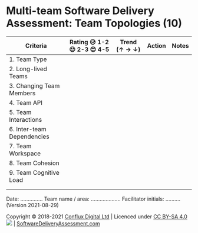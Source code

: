 # Multi-team Software Delivery Assessment: Team Topologies (10)

| **Criteria**              | **Rating 😥 1-2 😐 2-3 😊 4-5** | **Trend (↑ → ↓)** | **Action** | **Notes** |
| ------------------------- | ---------------------------- | ----------------- | ---------- | --------- |
| 1\. Team Type  |                              |                   |            |           |
| 2\. Long-lived Teams |                              |                   |            |           |
| 3\. Changing Team Members           |                              |                   |            |           |
| 4\. Team API        |                              |                   |            |           |
| 5\. Team Interactions      |                              |                   |            |           |
| 6\. Inter-team Dependencies             |                              |                   |            |           |
| 7\. Team Workspace            |                              |                   |            |           |
| 8\. Team Cohesion           |                              |                   |            |           |
| 9\. Team Cognitive Load      |                              |                   |            |           |
|                           |                              |                   |            |           |
|                           |                              |                   |            |           |

Date: ............... Team name / area: .................... Facilitator initials: .......... (Version 2021-08-29)

Copyright © 2018-2021 [Conflux Digital Ltd](https://confluxdigital.net/) | Licenced under [CC BY-SA 4.0](https://creativecommons.org/licenses/by-sa/4.0/) ![](https://licensebuttons.net/l/by-sa/3.0/88x31.png) | [SoftwareDeliveryAssessment.com](http://SoftwareDeliveryAssessment.com/)
